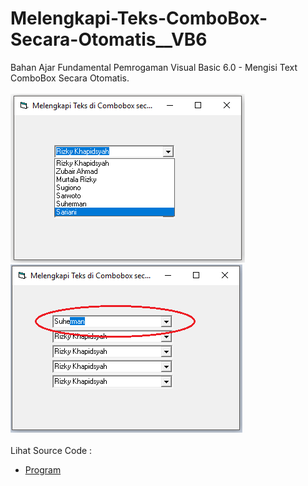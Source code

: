 # Melengkapi-Teks-ComboBox-Secara-Otomatis__VB6
Bahan Ajar Fundamental Pemrogaman Visual Basic 6.0 - Mengisi Text ComboBox Secara Otomatis.<br><br>
<img src="https://github.com/RizkyKhapidsyah/Melengkapi-Teks-ComboBox-Secara-Otomatis__VB6/blob/master/Melengkapi-Teks-ComboBox-Secara-Otomatis__VB6/result/001.png">
<img src="https://github.com/RizkyKhapidsyah/Melengkapi-Teks-ComboBox-Secara-Otomatis__VB6/blob/master/Melengkapi-Teks-ComboBox-Secara-Otomatis__VB6/result/002.png"><br><br>
Lihat Source Code : <br>
- <a href="https://github.com/RizkyKhapidsyah/Melengkapi-Teks-ComboBox-Secara-Otomatis__VB6/blob/master/Melengkapi-Teks-ComboBox-Secara-Otomatis__VB6/Form1.frm">Program</a>
